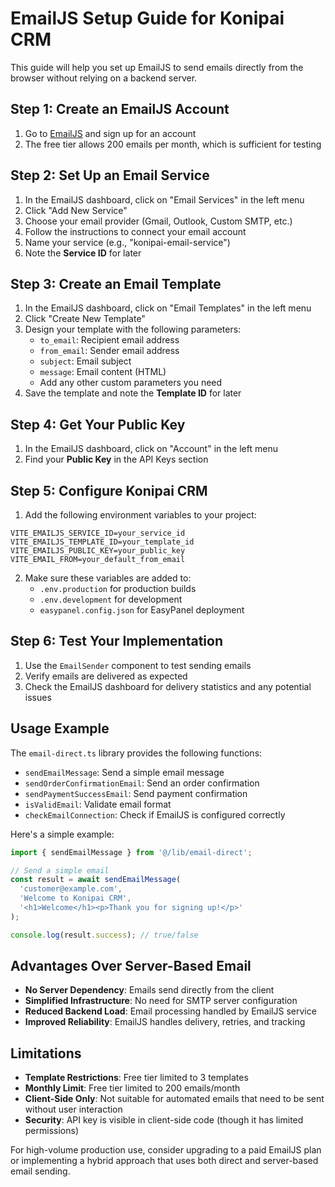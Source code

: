 # EmailJS Setup Guide for Konipai CRM

This guide will help you set up EmailJS to send emails directly from the browser without relying on a backend server.

## Step 1: Create an EmailJS Account

1. Go to [EmailJS](https://www.emailjs.com/) and sign up for an account
2. The free tier allows 200 emails per month, which is sufficient for testing

## Step 2: Set Up an Email Service

1. In the EmailJS dashboard, click on "Email Services" in the left menu
2. Click "Add New Service"
3. Choose your email provider (Gmail, Outlook, Custom SMTP, etc.)
4. Follow the instructions to connect your email account
5. Name your service (e.g., "konipai-email-service")
6. Note the **Service ID** for later

## Step 3: Create an Email Template

1. In the EmailJS dashboard, click on "Email Templates" in the left menu
2. Click "Create New Template"
3. Design your template with the following parameters:
   - `to_email`: Recipient email address
   - `from_email`: Sender email address
   - `subject`: Email subject
   - `message`: Email content (HTML)
   - Add any other custom parameters you need
4. Save the template and note the **Template ID** for later

## Step 4: Get Your Public Key

1. In the EmailJS dashboard, click on "Account" in the left menu
2. Find your **Public Key** in the API Keys section

## Step 5: Configure Konipai CRM

1. Add the following environment variables to your project:

```
VITE_EMAILJS_SERVICE_ID=your_service_id
VITE_EMAILJS_TEMPLATE_ID=your_template_id
VITE_EMAILJS_PUBLIC_KEY=your_public_key
VITE_EMAIL_FROM=your_default_from_email
```

2. Make sure these variables are added to:
   - `.env.production` for production builds
   - `.env.development` for development
   - `easypanel.config.json` for EasyPanel deployment

## Step 6: Test Your Implementation

1. Use the `EmailSender` component to test sending emails
2. Verify emails are delivered as expected
3. Check the EmailJS dashboard for delivery statistics and any potential issues

## Usage Example

The `email-direct.ts` library provides the following functions:

- `sendEmailMessage`: Send a simple email message
- `sendOrderConfirmationEmail`: Send an order confirmation
- `sendPaymentSuccessEmail`: Send payment confirmation
- `isValidEmail`: Validate email format
- `checkEmailConnection`: Check if EmailJS is configured correctly

Here's a simple example:

```typescript
import { sendEmailMessage } from '@/lib/email-direct';

// Send a simple email
const result = await sendEmailMessage(
  'customer@example.com',
  'Welcome to Konipai CRM',
  '<h1>Welcome</h1><p>Thank you for signing up!</p>'
);

console.log(result.success); // true/false
```

## Advantages Over Server-Based Email

- **No Server Dependency**: Emails send directly from the client
- **Simplified Infrastructure**: No need for SMTP server configuration
- **Reduced Backend Load**: Email processing handled by EmailJS service
- **Improved Reliability**: EmailJS handles delivery, retries, and tracking

## Limitations

- **Template Restrictions**: Free tier limited to 3 templates
- **Monthly Limit**: Free tier limited to 200 emails/month
- **Client-Side Only**: Not suitable for automated emails that need to be sent without user interaction
- **Security**: API key is visible in client-side code (though it has limited permissions)

For high-volume production use, consider upgrading to a paid EmailJS plan or implementing a hybrid approach that uses both direct and server-based email sending. 